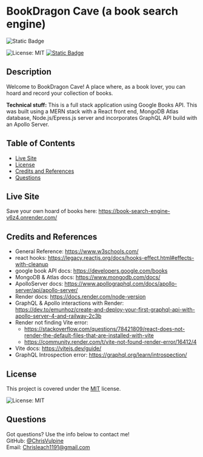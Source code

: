 # BookDragon Cave (a book search engine)
![Static Badge](https://img.shields.io/badge/status%3A-Live_v1.0-Green)

![License: MIT](https://img.shields.io/badge/License-MIT-yellow.svg)
[![Static Badge](https://img.shields.io/badge/Github-ChrisVulpine-darkgreen?style=flat&logo=github)](https://github.com/ChrisVulpine)

  ## Description
Welcome to BookDragon Cave! A place where, as a book lover, you can hoard and record your collection of books. 
  
**Technical stuff:** This is a full stack application using Google Books API. This was built using a MERN stack with a React front end, MongoDB Atlas database, Node.js/Epress.js server and incorporates GraphQL API build with an Apollo Server.
  ## Table of Contents
  
  - [Live Site](#live-site)
  - [License](#license)
  - [Credits and References](#credits-and-references)
  - [Questions](#questions)
  
  ## Live Site
  Save your own hoard of books here: https://book-search-engine-v6z4.onrender.com/

  ## Credits and References

* General Reference: https://www.w3schools.com/
* react hooks: https://legacy.reactjs.org/docs/hooks-effect.html#effects-with-cleanup
* google book API docs: https://developers.google.com/books
* MongoDB & Atlas docs: https://www.mongodb.com/docs/
* ApolloServer docs: https://www.apollographql.com/docs/apollo-server/api/apollo-server/
* Render docs: https://docs.render.com/node-version
* GraphQL & Apollo interactions with Render: https://dev.to/emunhoz/create-and-deploy-your-first-graphql-api-with-apollo-server-4-and-railway-2c3b
* Render not finding Vite error: 
  * https://stackoverflow.com/questions/78421809/react-does-not-render-the-default-files-that-are-installed-with-vite
  * https://community.render.com/t/vite-not-found-render-error/16412/4
* Vite docs: https://vitejs.dev/guide/
* GraphQL Introspection error: https://graphql.org/learn/introspection/




## License
This project is covered under the [MIT](https://opensource.org/licenses/MIT) license.

![License: MIT](https://img.shields.io/badge/License-MIT-yellow.svg)

## Questions
Got questions? Use the info below to contact me!<br>
GitHub: [@ChrisVulpine](https://github.com/ChrisVulpine/)<br>
Email: [Chrisleach1191@gmail.com](mailto:Chris1191@gmail.com)

